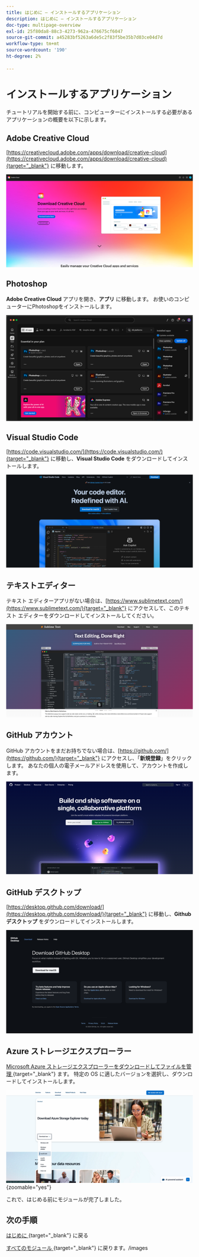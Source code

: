 ```yaml
---
title: はじめに – インストールするアプリケーション
description: はじめに – インストールするアプリケーション
doc-type: multipage-overview
exl-id: 25f80da8-88c3-4273-962a-476675cf6047
source-git-commit: a45283bf5263a6de5c2f83f5be35b7d03ce04d7d
workflow-type: tm+mt
source-wordcount: '190'
ht-degree: 2%

---
```


# インストールするアプリケーション

チュートリアルを開始する前に、コンピューターにインストールする必要があるアプリケーションの概要を以下に示します。

## Adobe Creative Cloud

[https://creativecloud.adobe.com/apps/download/creative-cloud](https://creativecloud.adobe.com/apps/download/creative-cloud){target="_blank"} に移動します。

![Adobe I/O新規統合 ](./images/cc.png)

## Photoshop

**Adobe Creative Cloud** アプリを開き、**アプリ** に移動します。 お使いのコンピューターにPhotoshopをインストールします。

![Adobe I/O新規統合 ](./images/psd.png)

## Visual Studio Code

[https://code.visualstudio.com/](https://code.visualstudio.com/){target="_blank"} に移動し、**Visual Studio Code** をダウンロードしてインストールします。

![ ブロック ](./images/vsc1.png)

## テキストエディター

テキスト エディターアプリがない場合は、[https://www.sublimetext.com/](https://www.sublimetext.com/){target="_blank"} にアクセスして、このテキスト エディターをダウンロードしてインストールしてください。

![ ブロック ](./images/text1.png)

## GitHub アカウント

GitHub アカウントをまだお持ちでない場合は、[https://github.com/](https://github.com/){target="_blank"} にアクセスし、「**新規登録**」をクリックします。 あなたの個人の電子メールアドレスを使用して、アカウントを作成します。

![ ブロック ](./images/git.png)

## GitHub デスクトップ

[https://desktop.github.com/download/](https://desktop.github.com/download/){target="_blank"} に移動し、**Github デスクトップ** をダウンロードしてインストールします。

![ ブロック ](./images/block1.png)

## Azure ストレージエクスプローラー

[Microsoft Azure ストレージエクスプローラーをダウンロードしてファイルを管理 ](https://azure.microsoft.com/en-us/products/storage/storage-explorer#Download-4){target="_blank"} ます。 特定の OS に適したバージョンを選択し、ダウンロードしてインストールします。

![Azure ストレージ ](./images/az10.png){zoomable="yes"}

これで、はじめる前にモジュールが完了しました。

## 次の手順

[ はじめに ](./getting-started.md){target="_blank"} に戻る

[ すべてのモジュール ](./../../../overview.md){target="_blank"} に戻ります。/images
